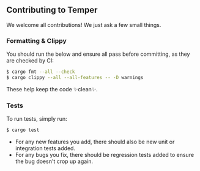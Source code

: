 ## Contributing to Temper

We welcome all contributions! We just ask a few small things.

### Formatting & Clippy

You should run the below and ensure all pass before committing, as they are checked by CI:

```bash
$ cargo fmt --all --check
$ cargo clippy --all --all-features -- -D warnings
```

These help keep the code ✨clean✨.

### Tests

To run tests, simply run:

```bash
$ cargo test
```

 - For any new features you add, there should also be new unit or integration tests added.
 - For any bugs you fix, there should be regression tests added to ensure the bug doesn't crop up again.
